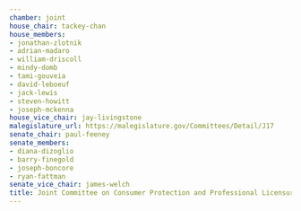 ```yaml
---
chamber: joint
house_chair: tackey-chan
house_members:
- jonathan-zlotnik
- adrian-madaro
- william-driscoll
- mindy-domb
- tami-gouveia
- david-leboeuf
- jack-lewis
- steven-howitt
- joseph-mckenna
house_vice_chair: jay-livingstone
malegislature_url: https://malegislature.gov/Committees/Detail/J17
senate_chair: paul-feeney
senate_members:
- diana-dizoglio
- barry-finegold
- joseph-boncore
- ryan-fattman
senate_vice_chair: james-welch
title: Joint Committee on Consumer Protection and Professional Licensure
---
```

